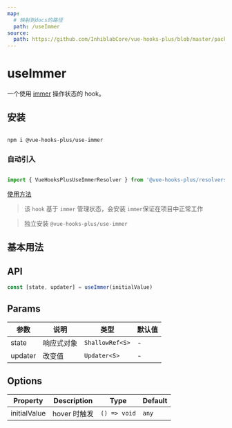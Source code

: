 ```yaml
---
map:
  # 映射到docs的路径
  path: /useImmer
source:
  path: https://github.com/InhiblabCore/vue-hooks-plus/blob/master/packages/use-immer/src/index.ts
---
```


# useImmer

一个使用 [immer](https://github.com/mweststrate/immer) 操作状态的 hook。

## 安装

```bash

npm i @vue-hooks-plus/use-immer

```

### 自动引入

```typescript

import { VueHooksPlusUseImmerResolver } from '@vue-hooks-plus/resolvers'

```

[使用方法](https://inhiblabcore.github.io/docs/hooks/guide/#%F0%9F%94%A8-%E4%BD%BF%E7%94%A8)

> 该 `hook` 基于 `immer` 管理状态，会安装 `immer`保证在项目中正常工作

> 独立安装 `@vue-hooks-plus/use-immer`

## 基本用法

<demo src="./demo/demo.vue"
  language="vue"
  title="基本用法"
  desc=""> </demo>

## API

```typescript
const [state, updater] = useImmer(initialValue)
```

## Params

| 参数    | 说明       | 类型            | 默认值 |
| ------- | ---------- | --------------- | ------ |
| state   | 响应式对象 | `ShallowRef<S>` | -      |
| updater | 改变值     | `Updater<S>`    | -      |

## Options

| Property     | Description  | Type         | Default |
| ------------ | ------------ | ------------ | ------- |
| initialValue | hover 时触发 | `() => void` | `any`   |
